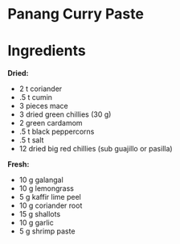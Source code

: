 # Panang Curry Paste

# Ingredients
**Dried:**
- 2 t coriander
- .5 t cumin
- 3 pieces mace
- 3 dried green chillies (30 g)
- 2 green cardamom
- .5 t black peppercorns
- .5 t salt
- 12 dried big red chillies (sub guajillo or pasilla)

**Fresh:**
- 10 g galangal
- 10 g lemongrass
- 5 g kaffir lime peel
- 10 g coriander root
- 15 g shallots
- 10 g garlic
- 5 g shrimp paste


